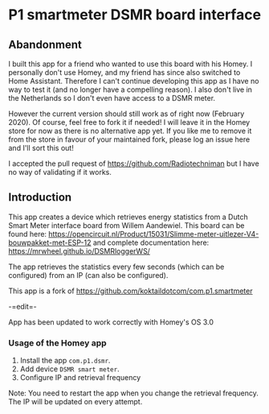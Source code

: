 # P1 smartmeter DSMR board interface

## Abandonment
I built this app for a friend who wanted to use this board with his Homey. I personally don't use Homey, and my friend has since also switched to Home Assistant. Therefore I can't continue developing this app as I have no way to test it (and no longer have a compelling reason). I also don't live in the Netherlands so I don't even have access to a DSMR meter.

However the current version should still work as of right now (February 2020). Of course, feel free to fork it if needed! I will leave it in the Homey store for now as there is no alternative app yet. If you like me to remove it from the store in favour of your maintained fork, please log an issue here and I'll sort this out!

I accepted the pull request of https://github.com/Radiotechniman but I have no way of validating if it works.

## Introduction
This app creates a device which retrieves energy statistics from a Dutch Smart Meter interface board from Willem Aandewiel. This board can be found here: https://opencircuit.nl/Product/15031/Slimme-meter-uitlezer-V4-bouwpakket-met-ESP-12 and complete documentation here: https://mrwheel.github.io/DSMRloggerWS/

The app retrieves the statistics every few seconds (which can be configured) from an IP (can also be configured).

This app is a fork of https://github.com/koktaildotcom/com.p1.smartmeter

-=edit=- 

App has been updated to work correctly with Homey's OS 3.0 

### Usage of the Homey app
1. Install the app `com.p1.dsmr`.
2. Add device `DSMR smart meter`.
3. Configure IP and retrieval frequency

Note: You need to restart the app when you change the retrieval frequency. The IP will be updated on every attempt.
